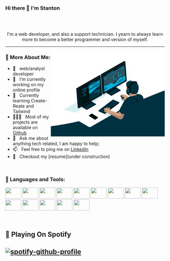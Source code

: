 ### Hi there 👋 I'm Stanton

</br>

</br>

<p align="center">I'm a web developer, and also a support technician. I yearn to always learn more to become a better programmer and version of myself. </p>

---

<img align="right" alt="GIF" src="https://raw.githubusercontent.com/stanman91/stanman91/main/giphy-developer.gif" width="360px" />
  
### 🧐 More About Me:

- 🔭 &nbsp; web/analyst developer
- 🤝 &nbsp; I’m currently working on my online profile
- 🌱 &nbsp; Currently learning Create-Reate and Tailwind
- 👨🏻‍💻 &nbsp; Most of my projects are available on [Github](https://github.com/stanman91?tab=repositories)
- 💬 &nbsp; Ask me about anything tech related, I am happy to help;
- 📫 &nbsp; Feel free to ping me on [LinkedIn](https://www.linkedin.com/in/stanton-m-1608961b6/)
- 📝 &nbsp; Checkout my [resume](under construction)

</br>

### 🔨 Languages and Tools:
<p align="left">
<img height="35" width="50" src="https://cdn.jsdelivr.net/gh/devicons/devicon@latest/icons/csharp/csharp-original.svg" />
<img height="35" width="50" src="https://cdn.jsdelivr.net/gh/devicons/devicon/icons/html5/html5-original-wordmark.svg" />
<img height="35" width="50" src="https://cdn.jsdelivr.net/gh/devicons/devicon/icons/css3/css3-original-wordmark.svg" />
<img height="35" width="50" src="https://cdn.jsdelivr.net/gh/devicons/devicon/icons/javascript/javascript-original.svg" />
<img height="35" width="50" src="https://cdn.jsdelivr.net/gh/devicons/devicon/icons/bootstrap/bootstrap-original-wordmark.svg" />
<img height="35" width="50" src="https://cdn.jsdelivr.net/gh/devicons/devicon/icons/nodejs/nodejs-original.svg" />
<img height="35" width="50" src="https://cdn.jsdelivr.net/gh/devicons/devicon/icons/mysql/mysql-original-wordmark.svg" />
<img height="35" width="50" src="https://cdn.jsdelivr.net/gh/devicons/devicon/icons/microsoftsqlserver/microsoftsqlserver-plain-wordmark.svg" style:"color:white;" />
<img height="35" width="50" src="https://cdn.jsdelivr.net/gh/devicons/devicon/icons/docker/docker-original-wordmark.svg" />
<img height="35" width="50" src="https://cdn.jsdelivr.net/gh/devicons/devicon/icons/bitbucket/bitbucket-original-wordmark.svg" />
<img height="35" width="50" src="https://cdn.jsdelivr.net/gh/devicons/devicon@latest/icons/jira/jira-original.svg" />
<img height="35" width="50" src="https://cdn.jsdelivr.net/gh/devicons/devicon@latest/icons/elasticsearch/elasticsearch-original.svg" />
<img height="35" width="50" src="https://cdn.jsdelivr.net/gh/devicons/devicon@latest/icons/rabbitmq/rabbitmq-original.svg" />
<img height="35" width="50" src="https://cdn.jsdelivr.net/gh/devicons/devicon@latest/icons/tailwindcss/tailwindcss-original.svg" />
</p>

</br>          

<h2>🎵 Playing On Spotify<h2>  

[![spotify-github-profile](https://spotify-github-profile.kittinanx.com/api/view?uid=31g34ztrxn562wxby7ea6jgrxple&cover_image=true&theme=default&show_offline=false&background_color=121212&interchange=false)](https://github.com/kittinan/spotify-github-profile)
